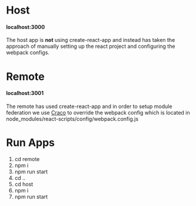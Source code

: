 # Host 
#### localhost:3000
  The host app is __not__ using create-react-app and instead has taken the approach of manually setting up
  the react project and configuring the webpack configs.

# Remote 
#### localhost:3001
The remote has used create-react-app and in order to setup module federation we use [Craco](https://github.com/gsoft-inc/craco)
to override the webpack config which is located in node_modules/react-scripts/config/webpack.config.js

# Run Apps
1. cd remote
2. npm i
3. npm run start
4. cd ..
5. cd host
6. npm i
7. npm run start



